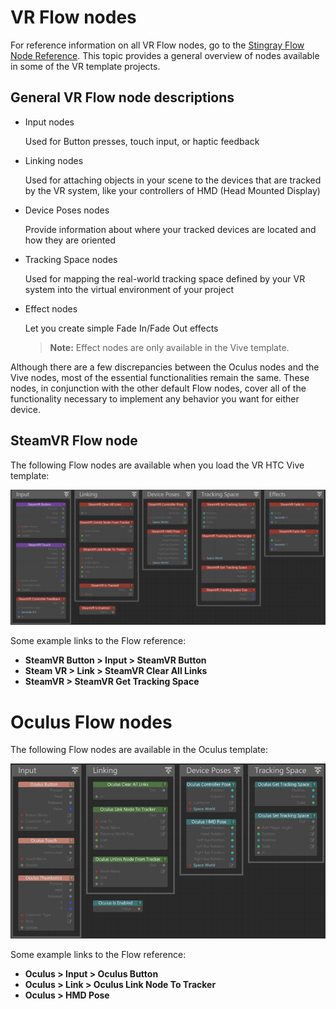 # VR Flow nodes

For reference information on all VR Flow nodes, go to the [Stingray Flow Node Reference](../../../flow_ref/index.html). This topic provides a general overview of nodes available in some of the VR template projects.

## General VR Flow node descriptions

- Input nodes

    Used for Button presses, touch input, or haptic feedback

- Linking nodes

    Used for attaching objects in your scene to the devices that are tracked by the VR system, like your controllers of HMD (Head Mounted Display)

- Device Poses nodes

    Provide information about where your tracked devices are located and how they are oriented

- Tracking Space nodes

    Used for mapping the real-world tracking space defined by your VR system into the virtual environment of your project

- Effect nodes

    Let you create simple Fade In/Fade Out effects

    > **Note:** Effect nodes are only available in the Vive template.

Although there are a few discrepancies between the Oculus nodes and the Vive nodes, most of the essential functionalities remain the same. These nodes, in conjunction with the other default Flow nodes, cover all of the functionality necessary to implement any behavior you want for either device.

## SteamVR Flow node

The following Flow nodes are available when you load the VR HTC Vive template:

![VR Templates](../../images/vr_steamvr_nodes.png)

Some example links to the Flow reference:

- **SteamVR Button > Input > SteamVR Button**
- **Steam VR > Link > SteamVR Clear All Links**
- **SteamVR > SteamVR Get Tracking Space**

# Oculus Flow nodes

The following Flow nodes are available in the Oculus template:

![VR Templates](../../images/vr_occulus_nodes.png)

Some example links to the Flow reference:

- **Oculus > Input > Oculus Button**
- **Oculus > Link > Oculus Link Node To Tracker**
- **Oculus > HMD Pose**
